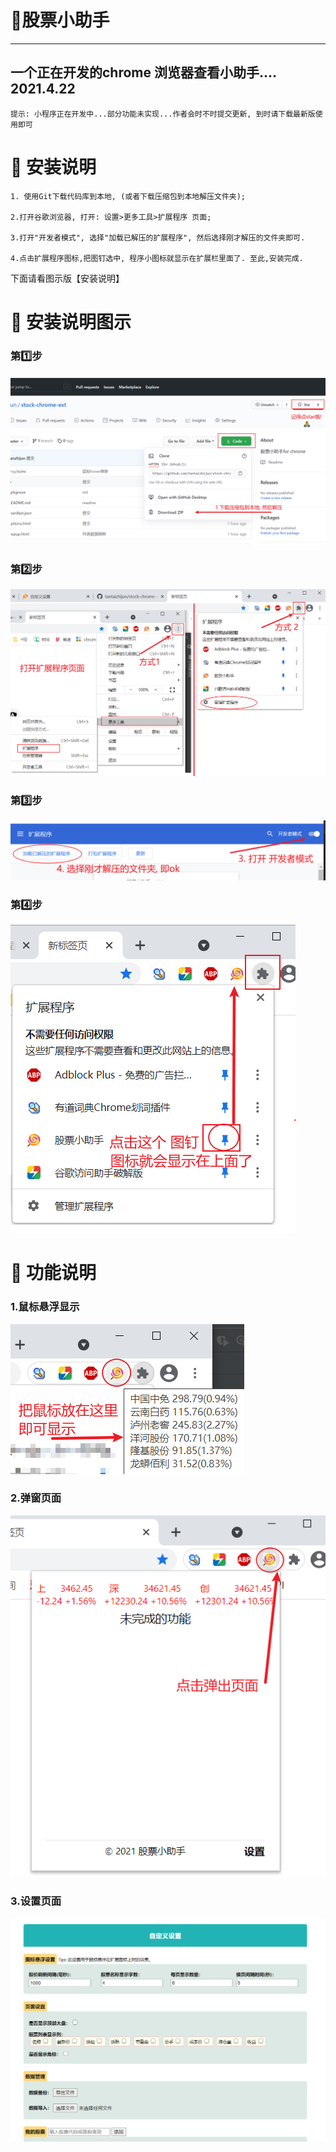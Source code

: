 # 🌴股票小助手

---

一个正在开发的chrome 浏览器查看小助手....
    2021.4.22
---

    提示: 小程序正在开发中...部分功能未实现...作者会时不时提交更新, 到时请下载最新版使用即可

# 🍭 安装说明


    1. 使用Git下载代码库到本地, (或者下载压缩包到本地解压文件夹);

    2.打开谷歌浏览器, 打开: 设置>更多工具>扩展程序 页面;

    3.打开"开发者模式", 选择"加载已解压的扩展程序", 然后选择刚才解压的文件夹即可.

    4.点击扩展程序图标,把图钉选中, 程序小图标就显示在扩展栏里面了. 至此,安装完成.

下面请看图示版【安装说明】

# 🌼 安装说明图示

### 第1️⃣步
  ![第一步](./img/usage/1.png '[第一步]')

### 第2️⃣步
  ![第二步](./img/usage/2.png '[第二步]')

### 第3️⃣步
  ![第三步](./img/usage/3.png '[第三步]')

### 第4️⃣步
  ![第四步](./img/usage/4.png '[第四步]')
  
# 🍒 功能说明

### 1.鼠标悬浮显示
  ![功能1](./img/usage/5.png '[功能1]')
  
### 2.弹窗页面
  ![功能2](./img/usage/6.png '[功能2]')

### 3.设置页面
![功能3](./img/usage/7.png '[功能3]')